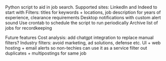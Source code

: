 Python script to aid in job search.
Supported sites: LinkedIn and Indeed to start with
Filters: titles for keywords + locations, job description for years of experience, clearance requirements
Desktop notifications with custom alert sound
Use crontab to schedule the script to run periodically
Archive list of jobs for recordkeeping

Future features
Cost analysis: add chatgpt integration to replace manual filters?
Industry filters: avoid marketing, ad solutions, defense etc.
UI + web hosting + email alerts so non-techies can use it as a service
filter out duplicates + multipostings for same job